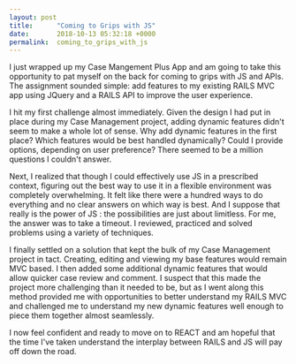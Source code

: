 ```yaml
---
layout: post
title:      "Coming to Grips with JS"
date:       2018-10-13 05:32:18 +0000
permalink:  coming_to_grips_with_js
---
```



I just wrapped up my Case Mangement Plus App and am going to take this opportunity to pat myself on the back for coming to grips with JS and APIs.  The assignment sounded simple:  add features to my existing RAILS MVC app using JQuery and a RAILS API to improve the user experience.  

I hit my first challenge almost immediately.  Given the design I had put in place during my Case Management project, adding dynamic features didn't seem to make a whole lot of sense.  Why add dynamic features in the first place?  Which features would be best handled dynamically?  Could I provide options, depending on user preference?  There seemed to be a million questions I couldn't answer.

Next, I realized that though I could effectively use JS in a prescribed context, figuring out the best way to use it in a flexible environment was completely overwhelming.  It felt like there were a hundred ways to do everything and no clear answers on which way is best.  And I suppose that really is the power of JS : the possibilities are just about limitless.  For me, the answer was to take a timeout.  I reviewed, practiced and solved problems using a variety of techniques.    

I finally settled on a solution that kept the bulk of my Case Management project in tact.  Creating, editing and viewing my base features would remain MVC based.  I then added some additional dynamic features that would allow quicker case review and comment.  I suspect that this made the project more challenging than it needed to be, but as I went along this method provided me with opportunities to better understand my RAILS MVC and challenged me to understand my new dynamic features well enough to piece them together almost seamlessly.

I now feel confident and ready to move on to REACT and am hopeful that the time I've taken understand the interplay between RAILS and JS will pay off down the road.  
